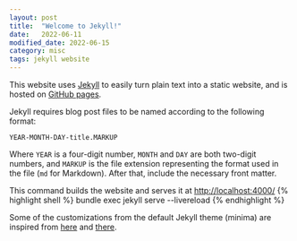 ```yaml
---
layout: post
title:  "Welcome to Jekyll!"
date:   2022-06-11
modified_date: 2022-06-15
category: misc
tags: jekyll website
---
```


This website uses [Jekyll](https://jekyllrb.com/docs/) to easily turn plain text into a static website, and is hosted on [GitHub pages](https://pages.github.com/).

Jekyll requires blog post files to be named according to the following format:

`YEAR-MONTH-DAY-title.MARKUP`

Where `YEAR` is a four-digit number, `MONTH` and `DAY` are both two-digit numbers, and `MARKUP` is the file extension representing the format used in the file (`md` for Markdown). After that, include the necessary front matter.

This command builds the website and serves it at [http://localhost:4000/](http://localhost:4000/)
{% highlight shell %}
bundle exec jekyll serve --livereload
{% endhighlight %}

Some of the customizations from the default Jekyll theme (minima) are inspired from [here](https://simonkjohnston.life/code/2019/07/08/Some-Jekyll-Customization.html) and [there](https://ouyi.github.io/post/2017/12/23/jekyll-customization.html).
